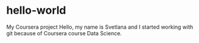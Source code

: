 # hello-world
My Coursera project
Hello, my name is Svetlana and I started working with git because of Coursera course Data Science.

